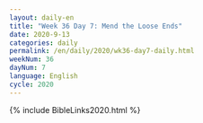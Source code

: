 ```yaml
---
layout: daily-en
title: "Week 36 Day 7: Mend the Loose Ends"
date: 2020-9-13 
categories: daily
permalink: /en/daily/2020/wk36-day7-daily.html
weekNum: 36
dayNum: 7
language: English
cycle: 2020
---
```


{% include BibleLinks2020.html %} 
